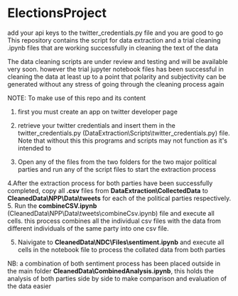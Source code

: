 # ElectionsProject

add your api keys to the twitter_credentials.py file and you are good to go
This repository contains the script for data extraction and a trial cleaning .ipynb files that are working successfully 
in cleaning the text of the data


The data cleaning scripts are under review and testing and will be available very soon. however the trial jupyter notebook
files has been successful in cleaning the data at least up to a point that polarity and subjectivity can be generated 
without any stress of going through the cleaning process again

NOTE:
To make use of this repo and its content 

1. first you must create an app on twitter developer page

2. retrieve your twitter credentials and insert them in the twitter_credentials.py 
(DataExtraction\Scripts\twitter_credentials.py) file. Note that without this this programs and scripts may not function 
as it's intended to

3. Open any of the files from the two folders for the two major political parties and run any of the script files to 
start the extraction process


4.After the extraction process for both parties have been successfully completed, copy all **.csv** files from 
**DataExtraction\CollectedData** to **CleanedData\NPP\Data\tweets** for each of the political parties respectively.
5. Run the **combineCSV.ipynb** (CleanedData\NPP\Data\tweets\combineCsv.ipynb) file and execute all cells.
this process combines all the individual csv files with the data from different individuals of the same party into one
csv file.

5. Naivigate to **CleanedData\NDC\Files\sentiment.ipynb** and execute all cells in the notebook file to process the 
collated data from both parties

NB: a combination of both sentiment process has been placed outside in the main folder 
**CleanedData\CombinedAnalysis.ipynb**, this holds the analysis of both parties side by side to make comparison and 
evaluation of the data easier


